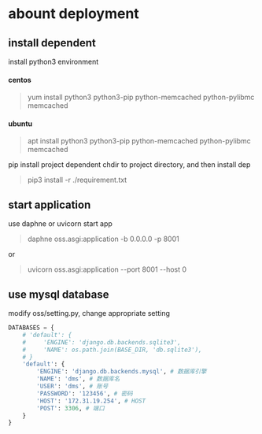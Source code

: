 # abount deployment

## install dependent
install python3 environment
#### centos
> yum install python3 python3-pip python-memcached python-pylibmc memcached

#### ubuntu
> apt install python3 python3-pip python-memcached python-pylibmc memcached

pip install project dependent
chdir to project directory, and then install dep

> pip3 install -r ./requirement.txt

## start application
use daphne or uvicorn start app

> daphne oss.asgi:application -b 0.0.0.0 -p 8001

or

> uvicorn oss.asgi:application --port 8001 --host 0


## use mysql database
modify oss/setting.py, change appropriate setting

``` python
DATABASES = {
    # 'default': {
    #     'ENGINE': 'django.db.backends.sqlite3',
    #     'NAME': os.path.join(BASE_DIR, 'db.sqlite3'),
    # }
    'default': {
        'ENGINE': 'django.db.backends.mysql', # 数据库引擎
        'NAME': 'dms', # 数据库名
        'USER': 'dms', # 账号
        'PASSWORD': '123456', # 密码
        'HOST': '172.31.19.254', # HOST
        'POST': 3306, # 端口
    }
}
```



